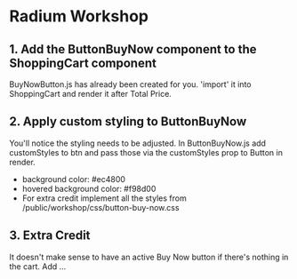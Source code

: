 # Radium Workshop

## 1. Add the ButtonBuyNow component to the ShoppingCart component

BuyNowButton.js has already been created for you. 'import' it into ShoppingCart and render it after Total Price.

## 2. Apply custom styling to ButtonBuyNow
You'll notice the styling needs to be adjusted. In ButtonBuyNow.js add customStyles to btn and pass those via the customStyles prop to Button in render.
- background color: #ec4800
- hovered background color: #f98d00
- For extra credit implement all the styles from /public/workshop/css/button-buy-now.css

## 3. Extra Credit
It doesn't make sense to have an active Buy Now button if there's nothing in the cart. Add ...

